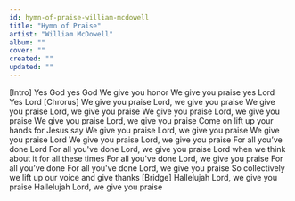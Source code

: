 ```yaml
---
id: hymn-of-praise-william-mcdowell
title: "Hymn of Praise"
artist: "William McDowell"
album: ""
cover: ""
created: ""
updated: ""
---
```


[Intro]
Yes God yes God
We give you honor
We give you praise yes Lord
Yes Lord
[Chrorus]
We give you praise Lord, we give you praise
We give you praise Lord, we give you praise
We give you praise Lord, we give you praise
We give you praise Lord, we give you praise
Come on lift up your hands for Jesus say
We give you praise Lord, we give you praise
We give you praise Lord
We give you praise Lord, we give you praise
For all you’ve done Lord
For all you've done Lord, we give you praise
Lord when we think about it for all these times
For all you've done Lord, we give you praise
For all you’ve done
For all you've done Lord, we give you praise
So collectively we lift up our voice and give thanks
[Bridge]
Hallelujah Lord, we give you praise
Hallelujah Lord, we give you praise